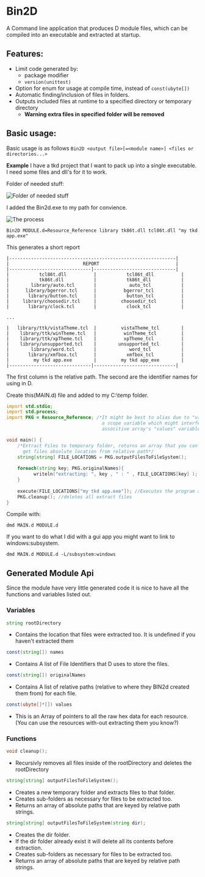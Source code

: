 Bin2D
=====

A Command line application that produces D module files, which can be compiled into an executable and extracted at startup.

## Features:

- Limit code generated by:
	- package modifier
	- ``version(unittest)``
- Option for enum for usage at compile time, instead of ``const(ubyte[])``
- Automatic finding/inclusion of files in folders.
- Outputs included files at runtime to a specified directory or temporary directory
 	- __Warning extra files in specified folder will be removed__

## Basic usage:
Basic usage is as follows
```Bin2D <output file>[=<module name>] <files or directories...>```

**Example**
I have a tkd project that I want to pack up into a single executable.
I need some files and dll's for it to work.

Folder of needed stuff:

![Folder of needed stuff](images/ProjectFolder1.PNG)

I added the Bin2d.exe to my path for convience.

![The process](images/Bin2D_example.gif)

```Bin2D MODULE.d=Resource_Reference library tk86t.dll tcl86t.dll "my tkd app.exe" ```

This generates a short report
```
|-------------------------------------------------------------|
|                           REPORT                            |
|------------------------------|------------------------------|
|           tcl86t.dll          |           tcl86t_dll          |
|           tk86t.dll           |           tk86t_dll           |
|        library/auto.tcl       |            auto_tcl           |
|      library/bgerror.tcl      |          bgerror_tcl          |
|       library/button.tcl      |           button_tcl          |
|     library/choosedir.tcl     |         choosedir_tcl         |
|       library/clock.tcl       |           clock_tcl           |

...

|   library/ttk/vistaTheme.tcl  |         vistaTheme_tcl        |
|    library/ttk/winTheme.tcl   |          winTheme_tcl         |
|    library/ttk/xpTheme.tcl    |          xpTheme_tcl          |
|    library/unsupported.tcl    |        unsupported_tcl        |
|        library/word.tcl       |            word_tcl           |
|       library/xmfbox.tcl      |           xmfbox_tcl          |
|         my tkd app.exe        |         my tkd app_exe        |
|------------------------------|------------------------------|
```

The first column is the relative path. 
The second are the identifier names for using in D.

Create this(MAIN.d) file and added to my C:\temp folder.
```D
import std.stdio;
import std.process;
import PKG = Resource_Reference; /*It might be best to alias due to "values" being 
                                   a scope variable which might interfer with 
                                   associtive array's "values" variable.*/

void main() {
    /*Extract Files to temporary folder, returns an array that you can 
      get files absolute location from relative path*/
    string[string] FILE_LOCATIONS = PKG.outputFilesToFileSystem(); 
    
    foreach(string key; PKG.originalNames){
          writeln("extracting: ", key , " : " , FILE_LOCATIONS[key] );
    }
    
    execute(FILE_LOCATIONS["my tkd app.exe"]); //Executes the program an waits for it to complete
    PKG.cleanup(); //deletes all extract files
}
```
Compile with:

```dmd MAIN.d MODULE.d```

If you want to do what I did with a gui app you might want to link to windows:subsystem.

```dmd MAIN.d MODULE.d -L/subsystem:windows```

## Generated Module Api

Since the module have very little generated code it is nice to have all the functions and variables listed out.
### Variables
```D
string rootDirectory
```

- Contains the location that files were extracted too. It is undefined if you haven't extracted them
```D
const(string[]) names
```

- Contains A list of File Identifiers that D uses to store the files.
```D
const(string[]) originalNames
```

- Contains A list of relative paths (relative to where they BIN2d created them from) for each file.

```D
const(ubyte[]*[]) values
```

- This is an Array of pointers to all the raw hex data for each resource. (You can use the resources with-out extracting them you know?)

### Functions

```D
void cleanup();
```
- Recursivly removes all files inside of the rootDirectory and deletes the rootDirectory

```D
string[string] outputFilesToFileSystem();
```
- Creates a new temporary folder and extracts files to that folder.
- Creates sub-folders as necessary for files to be extracted too.
- Returns an array of absolute paths that are keyed by relative path strings.

```D
string[string] outputFilesToFileSystem(string dir);
```
- Creates the dir folder.
- If the dir folder already exist it will delete all its contents before extraction.
- Creates sub-folders as necessary for files to be extracted too.
- Returns an array of absolute paths that are keyed by relative path strings.
